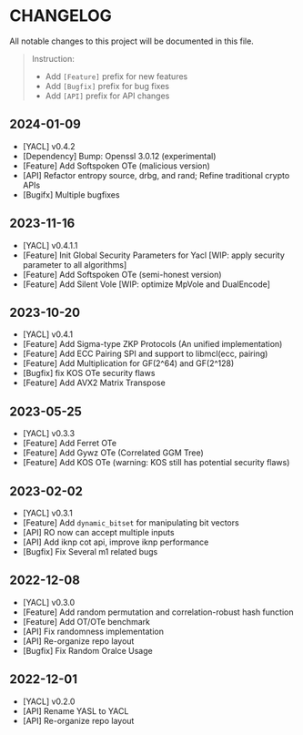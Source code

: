 # CHANGELOG

All notable changes to this project will be documented in this file.

> Instruction:
>
> - Add `[Feature]` prefix for new features
> - Add `[Bugfix]` prefix for bug fixes
> - Add `[API]` prefix for API changes

## 2024-01-09
- [YACL] v0.4.2
- [Dependency] Bump: Openssl 3.0.12 (experimental)
- [Feature] Add Softspoken OTe (malicious version)
- [API] Refactor entropy source, drbg, and rand; Refine traditional crypto APIs
- [Bugifx] Multiple bugfixes


## 2023-11-16
- [YACL] v0.4.1.1
- [Feature] Init Global Security Parameters for Yacl [WIP: apply security parameter to all algorithms]
- [Feature] Add Softspoken OTe (semi-honest version)
- [Feature] Add Silent Vole [WIP: optimize MpVole and DualEncode]

## 2023-10-20
- [YACL] v0.4.1
- [Feature] Add Sigma-type ZKP Protocols (An unified implementation)
- [Feature] Add ECC Pairing SPI and support to libmcl(ecc, pairing)
- [Feature] Add Multiplication for GF(2^64) and GF(2^128)
- [Bugfix] fix KOS OTe security flaws
- [Feature] Add AVX2 Matrix Transpose

## 2023-05-25
- [YACL] v0.3.3
- [Feature] Add Ferret OTe
- [Feature] Add Gywz OTe (Correlated GGM Tree)
- [Feature] Add KOS OTe (warning: KOS still has potential security flaws)

## 2023-02-02
- [YACL] v0.3.1
- [Feature] Add `dynamic_bitset` for manipulating bit vectors
- [API] RO now can accept multiple inputs
- [API] Add iknp cot api, improve iknp performance
- [Bugfix] Fix Several m1 related bugs

## 2022-12-08
- [YACL] v0.3.0
- [Feature] Add random permutation and correlation-robust hash function
- [Feature] Add OT/OTe benchmark
- [API] Fix randomness implementation
- [API] Re-organize repo layout
- [Bugfix] Fix Random Oralce Usage

## 2022-12-01
- [YACL] v0.2.0
- [API] Rename YASL to YACL
- [API] Re-organize repo layout
